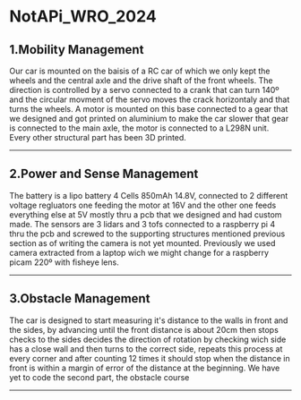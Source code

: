 # NotAPi_WRO_2024

## 1.Mobility Management
Our car is mounted on the baisis of a RC car of which we only kept the wheels and the central axle and the drive shaft of the front wheels. The direction is controlled by a servo connected to a crank that can turn 140º and the circular movment of the servo moves the crack horizontaly and that turns the wheels. A motor is mounted on this base connected to a gear that we designed and got printed on aluminium to make the car slower that gear is connected to the main axle, the motor is connected to a L298N unit. Every other structural part has been 3D printed.

------------------------------------------
## 2.Power and Sense Management
The battery is a lipo battery 4 Cells 850mAh 14.8V, connected to 2 different voltage regluators one feeding the motor at 16V and the other one feeds everything else at 5V mostly thru a pcb that we designed and had custom made.
The sensors are 3 lidars and 3 tofs connected to a raspberry pi 4 thru the pcb and screwed to the supporting structures mentioned previous section as of writing the camera is not yet mounted. Previously we used camera extracted from a laptop wich we might change for a raspberry picam 220º with fisheye lens.

-------------------------------------------------------------------
## 3.Obstacle Management
The car is designed to start measuring it's distance to the walls in front and the sides, by advancing until the front distance is about 20cm then stops checks to the sides decides the direction of rotation by checking wich side has a close wall and then turns to the correct side, repeats this process at every corner and after counting 12 times it should stop when the distance in front is within a margin of error of the distance at the beginning. We have yet to code the second part, the obstacle course

---------------------------------------------------------
